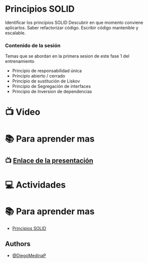 # Principios SOLID

Identificar los principios SOLID
Descubrir en que momento conviene aplicarlos.
Saber refactorizar código.
Escribir código mantenible y escalable.

### Contenido de la sesión

Temas que se abordan en la primera sesion de este fase 1 del entrenamiento
- Principio de responsabilidad única
- Principio abierto / cerrado
- Principio de sustitución de Liskov
- Principio de Segregación de interfaces
- Principio de Inversion de dependencias


# :tv:  Video

# :books: Para aprender mas 

## :tv: [Enlace de la presentación](https://drive.google.com/file/d/1GczrL7FrYsy-M7pC_MXv1eWjd8fcNp-P/view?usp=sharing)

# :computer:  Actividades 

# :books: Para aprender mas
- [Principios SOLID](https://devexperto.com/principios-solid/)

## Authors

- [@DiegoMedinaP](https://github.com/DiegoMedinaP)
